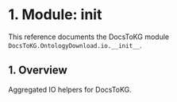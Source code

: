 # 1. Module: __init__

This reference documents the DocsToKG module ``DocsToKG.OntologyDownload.io.__init__``.

## 1. Overview

Aggregated IO helpers for DocsToKG.

